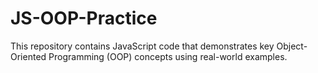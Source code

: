 # JS-OOP-Practice
This repository contains JavaScript code that demonstrates key Object-Oriented Programming (OOP) concepts using real-world examples.
